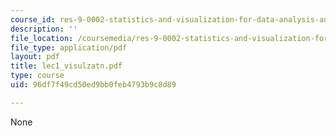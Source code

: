 ```yaml
---
course_id: res-9-0002-statistics-and-visualization-for-data-analysis-and-inference-january-iap-2009
description: ''
file_location: /coursemedia/res-9-0002-statistics-and-visualization-for-data-analysis-and-inference-january-iap-2009/96df7f49cd50ed9bb0feb4793b9c8d89_lec1_visulzatn.pdf
file_type: application/pdf
layout: pdf
title: lec1_visulzatn.pdf
type: course
uid: 96df7f49cd50ed9bb0feb4793b9c8d89

---
```

None